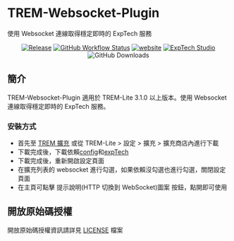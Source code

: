 # TREM-Websocket-Plugin
使用 Websocket 連線取得穩定即時的 ExpTech 服務
 
<div align="center">
<a href="https://github.com/ExpTechTW/TREM-Websocket-Plugin/releases/latest"><img alt="Release" src="https://img.shields.io/github/v/release/ExpTechTW/TREM-Websocket-Plugin"></a>
<a href="https://github.com/ExpTechTW/TREM-Lite/actions/workflows/github_actions.yml"><img alt="GitHub Workflow Status" src="https://github.com/ExpTechTW/TREM-Lite/actions/workflows/github_actions.yml/badge.svg"></a>
<a href="https://exptech.dev/trem"><img alt="website" src="https://img.shields.io/badge/website-exptech.dev-purple.svg"></a>
<a href="https://discord.gg/5dbHqV8ees"><img alt="ExpTech Studio"  src="https://img.shields.io/discord/926545182407688273?color=%235865F2&logo=discord&logoColor=white"></a>
<img alt="GitHub Downloads" src="https://img.shields.io/github/downloads/ExpTechTW/TREM-Websocket-Plugin/total">
</div>

## 簡介

TREM-Websocket-Plugin 適用於 TREM-Lite 3.1.0 以上版本。使用 Websocket 連線取得穩定即時的 ExpTech 服務。

### 安裝方式

- 首先至 [TREM 擴充](https://exptechtw.github.io/trem-plugins/) 或從 TREM-Lite > 設定 > 擴充 > 擴充商店內進行下載
- 下載完成後，下載依賴[config](https://github.com/ExpTechTW/trem-config-plugin)和[expTech](https://github.com/ExpTechTW/TREM-ExpTech-Plugin)
- 下載完成後，重新開啟設定頁面
- 在擴充列表的 websocket 進行勾選，如果依賴沒勾選也進行勾選，關閉設定頁面
- 在主頁可點擊 提示說明(HTTP 切換到 WebSocket)圖案 按鈕，點開即可使用

## 開放原始碼授權

開放原始碼授權資訊請詳見 [LICENSE](LICENSE) 檔案
